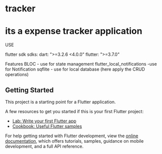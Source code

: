 # tracker
# its a expense tracker application
USE

flutter sdk 
sdks:
  dart: ">=3.2.6 <4.0.0"
  flutter: ">=3.7.0"

Features
BLOC - use for state management 
flutter_local_notifications  -use for Notification 
sqflite -  use for local database (here apply the CRUD operations)







## Getting Started

This project is a starting point for a Flutter application.

A few resources to get you started if this is your first Flutter project:

- [Lab: Write your first Flutter app](https://docs.flutter.dev/get-started/codelab)
- [Cookbook: Useful Flutter samples](https://docs.flutter.dev/cookbook)

For help getting started with Flutter development, view the
[online documentation](https://docs.flutter.dev/), which offers tutorials,
samples, guidance on mobile development, and a full API reference.
